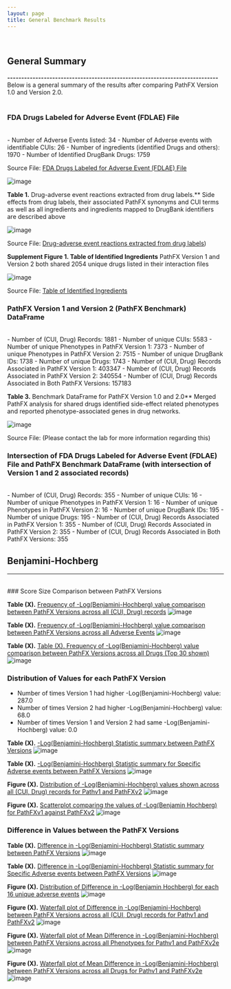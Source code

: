 ```yaml
---
layout: page
title: General Benchmark Results
---
```


<br/> 

## General Summary   
**---------------------------------------------------------------------------**
<br/> 
Below is a general summary of the results after comparing PathFX Version 1.0 and Version 2.0.
<br/> 
<br/> 


### FDA Drugs Labeled for Adverse Event (FDLAE) File
<br/>
- Number of Adverse Events listed: 34 
- Number of Adverse events with identifiable CUIs: 26 
- Number of ingredients (identified Drugs and others): 1970 
- Number of Identified DrugBank Drugs: 1759 


Source File: [FDA Drugs Labeled for Adverse Event (FDLAE) File](https://github.com/aryastark5/web_bench/blob/gh-pages/display_files/source_files/Drugs_labeled_for_AEs.txt)

![image](display_files/source_files/Drugs_labeled_for_AEs.png)


**Table 1.** Drug-adverse event reactions extracted from drug labels.** Side effects from drug labels, their associated PathFX synonyms and CUI terms as well as all ingredients and ingredients mapped to DrugBank identifiers are described above 

![image](display_files/source_files/adverse_events_with_synonyms_and_ingrediant_info_table.png)

Source File: [Drug-adverse event reactions extracted from drug labels](https://github.com/aryastark5/web_bench/blob/gh-pages/display_files/source_files/adverse_events_with_synonyms_and_ingrediant_info_table.csv))

**Supplement Figure 1. Table of Identified Ingredients** PathFX Version 1 and Version 2 both shared 2054 unique drugs listed in their interaction files

![image](display_files/source_files/ingrediants_table.png)

Source File: [Table of Identified Ingredients](https://github.com/aryastark5/web_bench/blob/gh-pages/display_files/source_files/ingrediants_table.csv)

### PathFX Version 1 and Version 2 (PathFX Benchmark) DataFrame
<br/>
- Number of (CUI, Drug) Records: 1881 
- Number of unique CUIs: 5583 
- Number of unique Phenotypes in PathFX Version 1: 7373 
- Number of unique Phenotypes in PathFX Version 2: 7515 
- Number of unique DrugBank IDs: 1738 
- Number of unique Drugs: 1743 
- Number of (CUI, Drug) Records Associated in PathFX Version 1: 403347 
- Number of (CUI, Drug) Records Associated in PathFX Version 2: 340554 
- Number of (CUI, Drug) Records Associated in Both PathFX Versions: 157183 

**Table 3.** Benchmark DataFrame for PathFX Version 1.0 and 2.0** Merged PathFX analysis for shared drugs identified side-effect related phenotypes and reported phenotype-associated genes in drug networks.

![image](display_files/source_files/benchmark_dataframe.png)

Source File: (Please contact the lab for more information regarding this)

### Intersection of FDA Drugs Labeled for Adverse Event (FDLAE) File and PathFX Benchmark DataFrame (with intersection of Version 1 and 2 associated records) 
<br/>
- Number of (CUI, Drug) Records: 355 
- Number of unique CUIs: 16 
- Number of unique Phenotypes in PathFX Version 1: 16 
- Number of unique Phenotypes in PathFX Version 2: 16 
- Number of unique DrugBank IDs: 195 
- Number of unique Drugs: 195 
- Number of (CUI, Drug) Records Associated in PathFX Version 1: 355 
- Number of (CUI, Drug) Records Associated in PathFX Version 2: 355 
- Number of (CUI, Drug) Records Associated in Both PathFX Versions: 355 


<br/>

## Benjamini-Hochberg
---------------------------------------------------------------------------
<br/>
### Score Size Comparison between PathFX Versions


**Table (X).** [Frequency of -Log(Benjamini-Hochberg) value comparison between PathFX Versions across all (CUI, Drug) records](https://github.com/aryastark5/web_bench/blob/gh-pages/display_files/output_benchmark_general_results/bh_inequa_comp_table.csv)
![image](display_files/output_benchmark_general_results/bh_inequa_comp_table.png)

**Table (X).** [Frequency of -Log(Benjamini-Hochberg) value comparison between PathFX Versions across all Adverse Events](https://github.com/aryastark5/web_bench/blob/gh-pages/display_files/output_benchmark_general_results/bh_inequa_adverse_event_comp_table.csv)
![image](display_files/output_benchmark_general_results/bh_inequa_adverse_event_comp_table.png)

**Table (X).** [Table (X). Frequency of -Log(Benjamini-Hochberg) value comparison between PathFX Versions across all Drugs (Top 30 shown)](https://github.com/aryastark5/web_bench/blob/gh-pages/display_files/output_benchmark_general_results/drug_bh_assoc_version_table.csv)
![image](display_files/output_benchmark_general_results/drug_bh_assoc_version_table.png)



### Distribution of Values for each PathFX Version
- Number of times Version 1 had higher -Log(Benjamini-Hochberg) value: 287.0
- Number of times Version 2 had higher -Log(Benjamini-Hochberg) value: 68.0
- Number of times Version 1 and Version 2 had same -Log(Benjamini-Hochberg) value: 0.0

**Table (X).** [-Log(Benjamini-Hochberg) Statistic summary between PathFX Versions](https://github.com/aryastark5/web_bench/blob/gh-pages/display_files/output_benchmark_general_results/bh_all_records_stats_table.csv)
![image](display_files/output_benchmark_general_results/bh_all_records_stats_table.png)

**Table (X).** [-Log(Benjamini-Hochberg) Statistic summary for Specific Adverse events between PathFX Versions](https://github.com/aryastark5/web_bench/blob/gh-pages/display_files/output_benchmark_general_results/bh_per_adverse_event_stats_table.csv)
![image](display_files/output_benchmark_general_results/bh_per_adverse_event_stats_table.png)

**Figure (X).** [Distribution of -Log(Benjamini-Hochberg) values shown across all (CUI, Drug) records for Pathv1 and PathFXv2](https://htmlpreview.github.io/?https://github.com/aryastark5/web_bench/blob/gh-pages/display_files/output_benchmark_general_results/Distribution_of_-Log_Benjamini-Hochberg_between_PathFX_Versions.html)
![image](display_files/output_benchmark_general_results/Distribution_of_-Log_Benjamini-Hochberg_between_PathFX_Versions.png)


**Figure (X).** [Scatterplot comparing the values of -Log(Benjamin Hochberg) for PathFXv1 against PathFXv2](https://htmlpreview.github.io/?https://github.com/aryastark5/web_bench/blob/gh-pages/display_files/output_benchmark_general_results/-log_Benjamini-Hochberg_Version_1_vs_-log_Benjamini-Hochberg_Version_2.html)
![image](display_files/output_benchmark_general_results/-log_Benjamini-Hochberg_Version_1_vs_-log_Benjamini-Hochberg_Version_2.png)



### Difference in Values between the PathFX Versions


**Table (X).** [Difference in -Log(Benjamini-Hochberg) Statistic summary between PathFX Versions](https://github.com/aryastark5/web_bench/blob/gh-pages/display_files/output_benchmark_general_results/diff_bh_all_records_stats_table.csv)
![image](display_files/output_benchmark_general_results/diff_bh_all_records_stats_table.png)

**Table (X).** [Difference in -Log(Benjamini-Hochberg) Statistic summary for Specific Adverse events between PathFX Versions](https://github.com/aryastark5/web_bench/blob/gh-pages/display_files/output_benchmark_general_results/diff_bh_per_adverse_event_stats_table.csv)
![image](display_files/output_benchmark_general_results/diff_bh_per_adverse_event_stats_table.png)

**Figure (X).** [Distribution of Difference in -Log(Benjamin Hochberg) for each 16 unique adverse events](https://htmlpreview.github.io/?https://github.com/aryastark5/web_bench/blob/gh-pages/display_files/output_benchmark_general_results/Difference_in_-Log_Benjamini-Hochberg_between_PathFX_Version_2_and_Version_1_per_CUI.html)
![image](display_files/output_benchmark_general_results/Difference_in_-Log_Benjamini-Hochberg_between_PathFX_Version_2_and_Version_1_per_CUI.png)

**Figure (X).** [Waterfall plot of Difference in -Log(Benjamini-Hochberg) between PathFX Versions across all (CUI, Drug) records for Pathv1 and PathFXv2](https://htmlpreview.github.io/?https://github.com/aryastark5/web_bench/blob/gh-pages/display_files/output_benchmark_general_results/Difference_in_-Log_Benjamini-Hochberg_between_Version_2_and_Version_1_of_PathFX_for_each_CUI-Drug_Record.html)
![image](display_files/output_benchmark_general_results/Difference_in_-Log_Benjamini-Hochberg_between_Version_2_and_Version_1_of_PathFX_for_each_CUI-Drug_Record.png)

**Figure (X).** [Waterfall plot of Mean Difference in -Log(Benjamini-Hochberg) between PathFX Versions across all Phenotypes for Pathv1 and PathFXv2e](https://htmlpreview.github.io/?https://github.com/aryastark5/web_bench/blob/gh-pages/display_files/output_benchmark_general_results/Mean_Difference_in_-Log_Benjamini-Hochberg_between_Version_2_and_Version_1_of_PathFX_for_Phenotype.html)
![image](display_files/output_benchmark_general_results/Mean_Difference_in_-Log_Benjamini-Hochberg_between_Version_2_and_Version_1_of_PathFX_for_Phenotype.png)


**Figure (X).** [Waterfall plot of Mean Difference in -Log(Benjamini-Hochberg) between PathFX Versions across all Drugs for Pathv1 and PathFXv2e](https://htmlpreview.github.io/?https://github.com/aryastark5/web_bench/blob/gh-pages/display_files/output_benchmark_general_results/Mean_Difference_in_-Log_Benjamini-Hochberg_between_Version_2_and_Version_1_of_PathFX_for_each_Drug.html)
![image](display_files/output_benchmark_general_results/Mean_Difference_in_-Log_Benjamini-Hochberg_between_Version_2_and_Version_1_of_PathFX_for_each_Drug.png)




